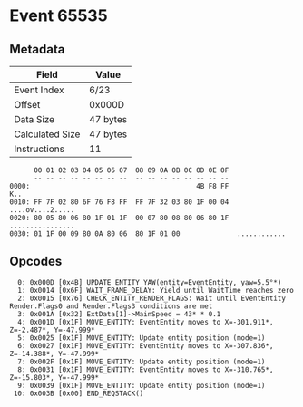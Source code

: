 # Event 65535

## Metadata

| Field           | Value    |
|-----------------|----------|
| Event Index     | 6/23     |
| Offset          | 0x000D   |
| Data Size       | 47 bytes |
| Calculated Size | 47 bytes |
| Instructions    | 11       |

```
      00 01 02 03 04 05 06 07  08 09 0A 0B 0C 0D 0E 0F
      -- -- -- -- -- -- -- --  -- -- -- -- -- -- -- --
0000:                                         4B F8 FF               K..
0010: FF 7F 02 80 6F 76 F8 FF  FF 7F 32 03 80 1F 00 04  ....ov....2.....
0020: 80 05 80 06 80 1F 01 1F  00 07 80 08 80 06 80 1F  ................
0030: 01 1F 00 09 80 0A 80 06  80 1F 01 00              ............    
```

## Opcodes

```
  0: 0x000D [0x4B] UPDATE_ENTITY_YAW(entity=EventEntity, yaw=5.5°*)
  1: 0x0014 [0x6F] WAIT_FRAME_DELAY: Yield until WaitTime reaches zero
  2: 0x0015 [0x76] CHECK_ENTITY_RENDER_FLAGS: Wait until EventEntity Render.Flags0 and Render.Flags3 conditions are met
  3: 0x001A [0x32] ExtData[1]->MainSpeed = 43* * 0.1
  4: 0x001D [0x1F] MOVE_ENTITY: EventEntity moves to X=-301.911*, Z=-2.487*, Y=-47.999*
  5: 0x0025 [0x1F] MOVE_ENTITY: Update entity position (mode=1)
  6: 0x0027 [0x1F] MOVE_ENTITY: EventEntity moves to X=-307.836*, Z=-14.388*, Y=-47.999*
  7: 0x002F [0x1F] MOVE_ENTITY: Update entity position (mode=1)
  8: 0x0031 [0x1F] MOVE_ENTITY: EventEntity moves to X=-310.765*, Z=-15.803*, Y=-47.999*
  9: 0x0039 [0x1F] MOVE_ENTITY: Update entity position (mode=1)
 10: 0x003B [0x00] END_REQSTACK()
```
